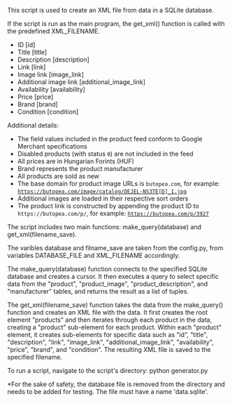This script is used to create an XML file from data in a SQLite database. 

If the script is run as the main program, the get_xml() function is called with the predefined XML_FILENAME.
+ ID [id]
+ Title [title]
+ Description [description]
+ Link [link] 
+ Image link [image_link]
+ Additional image link [additional_image_link]
+ Availability [availability]
+ Price [price]
+ Brand [brand]
+ Condition [condition]

Additional details:
+ The field values included in the product feed conform to Google Merchant specifications
+ Disabled products (with status `0`) are not included in the feed 
+ All prices are in Hungarian Forints (HUF)
+ Brand represents the product manufacturer
+ All products are sold as new
+ The base domain for product image URLs is `butopea.com`, for example: [`https://butopea.com/image/catalog/DEJEL-NS3TE[D]_1.jpg`](https://butopea.com/image/catalog/DEJEL-NS3TE%5BD%5D_1.jpg)
+ Additional images are loaded in their respective sort orders
+ The product link is constructed by appending the product ID to `https://butopea.com/p/`, for example: [`https://butopea.com/p/3927`](https://butopea.com/p/3927)

The script includes two main functions: make_query(database) and get_xml(filename_save).

The varibles database and filname_save are taken from the config.py, from variables DATABASE_FILE and XML_FILENAME accordingly.

The make_query(database) function connects to the specified SQLite database and creates a cursor. It then executes a query to select specific data from the "product", "product_image", "product_description", and "manufacturer" tables, and returns the result as a list of tuples.

The get_xml(filename_save) function takes the data from the make_query() function and creates an XML file with the data. It first creates the root element "products" and then iterates through each product in the data, creating a "product" sub-element for each product. Within each "product" element, it creates sub-elements for specific data such as "id", "title", "description", "link", "image_link", "additional_image_link", "availability", "price", "brand", and "condition". The resulting XML file is saved to the specified filename.

To run a script, navigate to the script's directory:
python generator.py

*For the sake of safety, the database file is removed from the directory and needs to be added for testing. The file must have a name 'data.sqlite'.